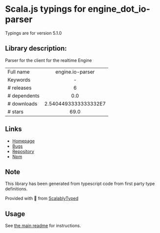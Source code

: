 
# Scala.js typings for engine_dot_io-parser

Typings are for version 5.1.0

## Library description:
Parser for the client for the realtime Engine

|                    |                 |
| ------------------ | :-------------: |
| Full name          | engine.io-parser |
| Keywords           | - |
| # releases         | 6 |
| # dependents       | 0.0 |
| # downloads        | 2.5404493333333332E7 |
| # stars            | 69.0 |

## Links
- [Homepage](https://github.com/socketio/engine.io-parser)
- [Bugs](https://github.com/socketio/engine.io-parser/issues)
- [Repository](https://github.com/socketio/engine.io-parser)
- [Npm](https://www.npmjs.com/package/engine.io-parser)
    


## Note
This library has been generated from typescript code from first party type definitions.

Provided with :purple_heart: from [ScalablyTyped](https://github.com/oyvindberg/ScalablyTyped)

## Usage
See [the main readme](../../readme.md) for instructions.



